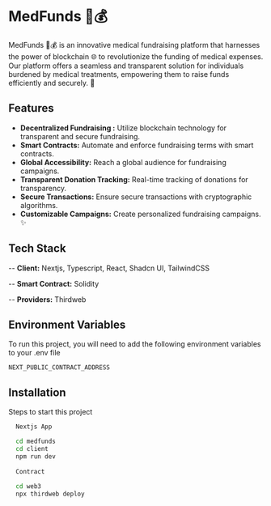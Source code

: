 
# MedFunds 🏥💰

MedFunds 💉💰 is an innovative medical fundraising platform that harnesses the power of blockchain 🌐 to revolutionize the funding of medical expenses. Our platform offers a seamless and transparent solution for individuals burdened by medical treatments, empowering them to raise funds efficiently and securely. 🚀




## Features


- **Decentralized Fundraising :** Utilize blockchain technology for transparent and secure fundraising. 
- **Smart Contracts:** Automate and enforce fundraising terms with smart contracts. 
- **Global Accessibility:** Reach a global audience for fundraising campaigns. 
- **Transparent Donation Tracking:** Real-time tracking of donations for transparency. 
- **Secure Transactions:** Ensure secure transactions with cryptographic algorithms. 
- **Customizable Campaigns:** Create personalized fundraising campaigns. ✨

## Tech Stack

-- **Client:** Nextjs, Typescript, React, Shadcn UI, TailwindCSS 

-- **Smart Contract:** Solidity

-- **Providers:** Thirdweb



## Environment Variables

To run this project, you will need to add the following environment variables to your .env file

`NEXT_PUBLIC_CONTRACT_ADDRESS`


## Installation

Steps to start this project

```bash
  Nextjs App

  cd medfunds
  cd client
  npm run dev
  
  Contract
  
  cd web3
  npx thirdweb deploy
```
    